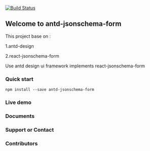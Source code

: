 [![Build Status](https://travis-ci.org/eddyzhang1986/antd-jsonschema-form.svg?branch=master)](https://travis-ci.org/eddyzhang1986/antd-jsonschema-form)

					
## Welcome to antd-jsonschema-form

  This project base on :

  1.antd-design

  2.react-jsonschema-form
   
Use antd design ui framework implements react-jsonschema-form


### Quick start

    npm install --save antd-jsonschema-form

### Live demo

    
### Documents


### Support or Contact


### Contributors


